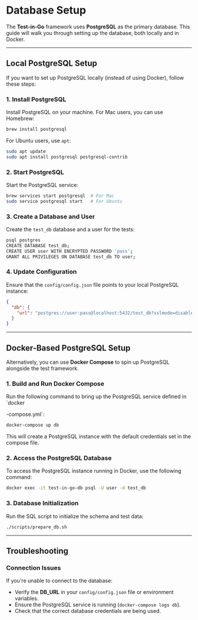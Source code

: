 # Database Setup

The **Test-in-Go** framework uses **PostgreSQL** as the primary database. This guide will walk you through setting up the database, both locally and in Docker.

---

## Local PostgreSQL Setup

If you want to set up PostgreSQL locally (instead of using Docker), follow these steps:

### 1. Install PostgreSQL

Install PostgreSQL on your machine. For Mac users, you can use Homebrew:

```bash
brew install postgresql
```

For Ubuntu users, use `apt`:

```bash
sudo apt update
sudo apt install postgresql postgresql-contrib
```

### 2. Start PostgreSQL

Start the PostgreSQL service:

```bash
brew services start postgresql  # For Mac
sudo service postgresql start   # For Ubuntu
```

### 3. Create a Database and User

Create the `test_db` database and a user for the tests:

```bash
psql postgres
CREATE DATABASE test_db;
CREATE USER user WITH ENCRYPTED PASSWORD 'pass';
GRANT ALL PRIVILEGES ON DATABASE test_db TO user;
```

### 4. Update Configuration

Ensure that the `config/config.json` file points to your local PostgreSQL instance:

```json
{
  "db": {
    "url": "postgres://user:pass@localhost:5432/test_db?sslmode=disable"
  }
}
```

---

## Docker-Based PostgreSQL Setup

Alternatively, you can use **Docker Compose** to spin up PostgreSQL alongside the test framework.

### 1. Build and Run Docker Compose

Run the following command to bring up the PostgreSQL service defined in `docker

-compose.yml`:

```bash
docker-compose up db
```

This will create a PostgreSQL instance with the default credentials set in the compose file.

### 2. Access the PostgreSQL Database

To access the PostgreSQL instance running in Docker, use the following command:

```bash
docker exec -it test-in-go-db psql -U user -d test_db
```

### 3. Database Initialization

Run the SQL script to initialize the schema and test data:

```bash
./scripts/prepare_db.sh
```

---

## Troubleshooting

### Connection Issues

If you're unable to connect to the database:

- Verify the **DB_URL** in your `config/config.json` file or environment variables.
- Ensure the PostgreSQL service is running (`docker-compose logs db`).
- Check that the correct database credentials are being used.